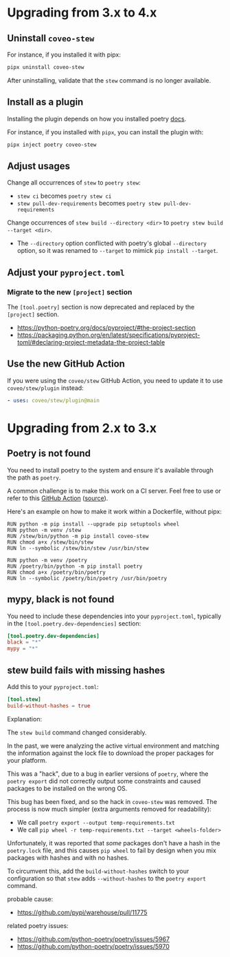 # Upgrading from 3.x to 4.x

## Uninstall `coveo-stew`

For instance, if you installed it with pipx:

```bash
pipx uninstall coveo-stew
```

After uninstalling, validate that the `stew` command is no longer available.


## Install as a plugin

Installing the plugin depends on how you installed poetry [docs](https://python-poetry.org/docs/plugins/#using-plugins).

For instance, if you installed with `pipx`, you can install the plugin with:

```bash
pipx inject poetry coveo-stew
```


## Adjust usages

Change all occurrences of `stew` to `poetry stew`:

- `stew ci` becomes `poetry stew ci`
- `stew pull-dev-requirements` becomes `poetry stew pull-dev-requirements`

Change occurrences of `stew build --directory <dir>` to `poetry stew build --target <dir>`.
- The `--directory` option conflicted with poetry's global `--directory` option, so it was renamed to `--target` to mimick `pip install --target`.


## Adjust your `pyproject.toml`

### Migrate to the new `[project]` section

The `[tool.poetry]` section is now deprecated and replaced by the `[project]` section.
- https://python-poetry.org/docs/pyproject/#the-project-section
- https://packaging.python.org/en/latest/specifications/pyproject-toml/#declaring-project-metadata-the-project-table

## Use the new GitHub Action

If you were using the `coveo/stew` GitHub Action, you need to update it to use `coveo/stew/plugin` instead:

```yaml
- uses: coveo/stew/plugin@main
```

# Upgrading from 2.x to 3.x

## Poetry is not found

You need to install poetry to the system and ensure it's available through the path as `poetry`.

A common challenge is to make this work on a CI server.
Feel free to use or refer to this [GitHub Action](README.md#GitHub-Action) ([source](action.yml)).

Here's an example on how to make it work within a Dockerfile, without pipx:

```
RUN python -m pip install --upgrade pip setuptools wheel
RUN python -m venv /stew
RUN /stew/bin/python -m pip install coveo-stew
RUN chmod a+x /stew/bin/stew
RUN ln --symbolic /stew/bin/stew /usr/bin/stew

RUN python -m venv /poetry
RUN /poetry/bin/python -m pip install poetry
RUN chmod a+x /poetry/bin/poetry
RUN ln --symbolic /poetry/bin/poetry /usr/bin/poetry
```

## mypy, black is not found

You need to include these dependencies into your `pyproject.toml`, 
typically in the `[tool.poetry.dev-dependencies]` section:

```toml
[tool.poetry.dev-dependencies]
black = "*"
mypy = "*"
```


## stew build fails with missing hashes

Add this to your `pyproject.toml`:

```toml
[tool.stew]
build-without-hashes = true
```

Explanation:

The `stew build` command changed considerably. 

In the past, we were analyzing the active virtual environment 
and matching the information against the lock file to download the proper packages for your platform.

This was a "hack", due to a bug in earlier versions of `poetry`, where the `poetry export`
did not correctly output some constraints and caused packages to be installed on the wrong OS.

This bug has been fixed, and so the hack in `coveo-stew` was removed. 
The process is now much simpler (extra arguments removed for readability):

- We call `poetry export --output temp-requirements.txt`
- We call `pip wheel -r temp-requirements.txt --target <wheels-folder>`

Unfortunately, it was reported that _some_ packages don't have a hash in the `poetry.lock` file,
and this causes `pip wheel` to fail by design when you mix packages with hashes and with no hashes.

To circumvent this, add the `build-without-hashes` switch to your configuration 
so that `stew` adds `--without-hashes` to the `poetry export` command.

probable cause: 
- https://github.com/pypi/warehouse/pull/11775

related poetry issues:
- https://github.com/python-poetry/poetry/issues/5967
- https://github.com/python-poetry/poetry/issues/5970
